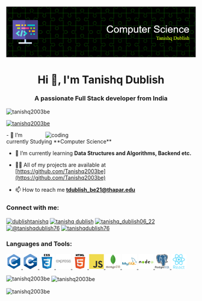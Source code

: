 ![logo](https://github.com/Tanishq2003be/Tanishq2003be/blob/main/github-header-image%20(3).png)
<h1 align="center">Hi 👋, I'm Tanishq Dublish</h1>
<h3 align="center">A passionate Full Stack developer from India</h3>



<p align="left"> <img src="https://komarev.com/ghpvc/?username=tanishq2003be&label=Profile%20views&color=0e75b6&style=flat" alt="tanishq2003be" /> </p>

<p align="left"> <a href="https://github.com/ryo-ma/github-profile-trophy"><img src="https://github-profile-trophy.vercel.app/?username=tanishq2003be" alt="tanishq2003be" /></a> </p>
 <img align="right" alt="coding" width="400" src="https://user-images.githubusercontent.com/55389276/140866485-8fb1c876-9a8f-4d6a-98dc-08c4981eaf70.gif">
- 🔭 I’m currently Studying **Computer Science**

- 🌱 I’m currently learning **Data Structures and Algorithms, Backend etc.**

- 👨‍💻 All of my projects are available at [https://github.com/Tanishq2003be](https://github.com/Tanishq2003be)

- 📫 How to reach me **tdublish_be21@thapar.edu**


<h3 align="left">Connect with me:</h3>
<p align="left">
<a href="https://twitter.com/dublishtanishq" target="blank"><img align="center" src="https://raw.githubusercontent.com/rahuldkjain/github-profile-readme-generator/master/src/images/icons/Social/twitter.svg" alt="dublishtanishq" height="30" width="40" /></a>
<a href="https://linkedin.com/in/tanishq dublish" target="blank"><img align="center" src="https://raw.githubusercontent.com/rahuldkjain/github-profile-readme-generator/master/src/images/icons/Social/linked-in-alt.svg" alt="tanishq dublish" height="30" width="40" /></a>
<a href="https://instagram.com/tanishq_dublish06_22" target="blank"><img align="center" src="https://raw.githubusercontent.com/rahuldkjain/github-profile-readme-generator/master/src/images/icons/Social/instagram.svg" alt="tanishq_dublish06_22" height="30" width="40" /></a>
<a href="https://www.hackerrank.com/@tanishqdublish76" target="blank"><img align="center" src="https://raw.githubusercontent.com/rahuldkjain/github-profile-readme-generator/master/src/images/icons/Social/hackerrank.svg" alt="@tanishqdublish76" height="30" width="40" /></a>
<a href="https://www.leetcode.com/tanishqdublish76" target="blank"><img align="center" src="https://raw.githubusercontent.com/rahuldkjain/github-profile-readme-generator/master/src/images/icons/Social/leet-code.svg" alt="tanishqdublish76" height="30" width="40" /></a>
</p>

<h3 align="left">Languages and Tools:</h3>
<p align="left"> <a href="https://www.cprogramming.com/" target="_blank" rel="noreferrer"> <img src="https://raw.githubusercontent.com/devicons/devicon/master/icons/c/c-original.svg" alt="c" width="40" height="40"/> </a> <a href="https://www.w3schools.com/cpp/" target="_blank" rel="noreferrer"> <img src="https://raw.githubusercontent.com/devicons/devicon/master/icons/cplusplus/cplusplus-original.svg" alt="cplusplus" width="40" height="40"/> </a> <a href="https://www.w3schools.com/css/" target="_blank" rel="noreferrer"> <img src="https://raw.githubusercontent.com/devicons/devicon/master/icons/css3/css3-original-wordmark.svg" alt="css3" width="40" height="40"/> </a> <a href="https://expressjs.com" target="_blank" rel="noreferrer"> <img src="https://raw.githubusercontent.com/devicons/devicon/master/icons/express/express-original-wordmark.svg" alt="express" width="40" height="40"/> </a> <a href="https://www.w3.org/html/" target="_blank" rel="noreferrer"> <img src="https://raw.githubusercontent.com/devicons/devicon/master/icons/html5/html5-original-wordmark.svg" alt="html5" width="40" height="40"/> </a> <a href="https://developer.mozilla.org/en-US/docs/Web/JavaScript" target="_blank" rel="noreferrer"> <img src="https://raw.githubusercontent.com/devicons/devicon/master/icons/javascript/javascript-original.svg" alt="javascript" width="40" height="40"/> </a> <a href="https://www.mongodb.com/" target="_blank" rel="noreferrer"> <img src="https://raw.githubusercontent.com/devicons/devicon/master/icons/mongodb/mongodb-original-wordmark.svg" alt="mongodb" width="40" height="40"/> </a> <a href="https://www.mysql.com/" target="_blank" rel="noreferrer"> <img src="https://raw.githubusercontent.com/devicons/devicon/master/icons/mysql/mysql-original-wordmark.svg" alt="mysql" width="40" height="40"/> </a> <a href="https://nodejs.org" target="_blank" rel="noreferrer"> <img src="https://raw.githubusercontent.com/devicons/devicon/master/icons/nodejs/nodejs-original-wordmark.svg" alt="nodejs" width="40" height="40"/> </a> <a href="https://www.postgresql.org" target="_blank" rel="noreferrer"> <img src="https://raw.githubusercontent.com/devicons/devicon/master/icons/postgresql/postgresql-original-wordmark.svg" alt="postgresql" width="40" height="40"/> </a> <a href="https://reactjs.org/" target="_blank" rel="noreferrer"> <img src="https://raw.githubusercontent.com/devicons/devicon/master/icons/react/react-original-wordmark.svg" alt="react" width="40" height="40"/> </a> </p>

<p><img align="left" src="https://github-readme-stats.vercel.app/api/top-langs?username=tanishq2003be&show_icons=true&locale=en&layout=compact" alt="tanishq2003be" /></p>

<p>&nbsp;<img align="center" src="https://github-readme-stats.vercel.app/api?username=tanishq2003be&show_icons=true&locale=en" alt="tanishq2003be" /></p>

<p><img align="center" src="https://github-readme-streak-stats.herokuapp.com/?user=tanishq2003be&" alt="tanishq2003be" /></p>
